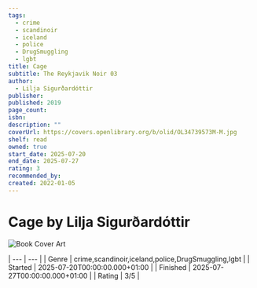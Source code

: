 ```yaml
---
tags:
  - crime
  - scandinoir
  - iceland
  - police
  - DrugSmuggling
  - lgbt
title: Cage
subtitle: The Reykjavik Noir 03
author:
  - Lilja Sigurðardóttir
publisher: 
published: 2019
page_count: 
isbn: 
description: ""
coverUrl: https://covers.openlibrary.org/b/olid/OL34739573M-M.jpg
shelf: read
owned: true
start_date: 2025-07-20
end_date: 2025-07-27
rating: 3
recommended_by: 
created: 2022-01-05
---
```


# Cage by Lilja Sigurðardóttir

![Book Cover Art](https://covers.openlibrary.org/b/olid/OL34739573M-M.jpg)


| --- | --- |
| Genre | crime,scandinoir,iceland,police,DrugSmuggling,lgbt |
| Started | 2025-07-20T00:00:00.000+01:00 |
| Finished | 2025-07-27T00:00:00.000+01:00 |
| Rating | 3/5 |

